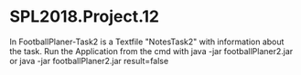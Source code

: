 # SPL2018.Project.12

In FootballPlaner-Task2 is a Textfile "NotesTask2" with information about the task.
Run the Application from the cmd with java -jar footballPlaner2.jar	or java -jar footballPlaner2.jar result=false
